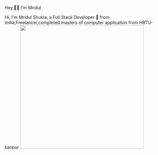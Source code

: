 Hey,👋🏽 I'm Mridul

Hi, I'm Mridul Shukla, a Full Stack Developer 🚀 from India,Freelancer,completed masters of computer application from HBTU-kanpur
<img src="https://www.pixel4k.com/wp-content/uploads/2018/11/ultra-instinct-goku-4k_1541975219.jpg" width="400" height="400" align-item="right">
